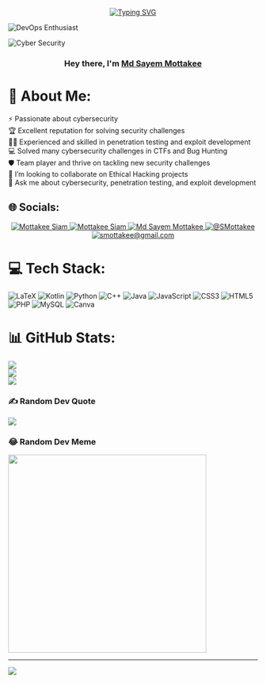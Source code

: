 <p align="center">
<a href="https://git.io/typing-svg"><img src="https://readme-typing-svg.demolab.com/?lines=I+am+passionate+about+cyber+security;Protecting+data+and+systems+is+my+mission;Always+learning+and+improving+in+the+field" alt="Typing SVG" /></a>
</p>  



![DevOps Enthusiast](https://media3.giphy.com/media/v1.Y2lkPTc5MGI3NjExMng3NGE2ejQ0NG82ZjRwZjNqNG02NHpnbHM4cDB3YmVmdm41d2s1OCZlcD12MV9pbnRlcm5hbF9naWZfYnlfaWQmY3Q9Zw/hun4DFmfnDId3lid5b/giphy.gif)

![Cyber Security](https://www.ameci.org/blog/images/hack_iran.gif)

<h3 align="center">Hey there, I'm <a href="https://github.com/MdSayemMottakee">Md Sayem Mottakee</a></h3>

# 💫 About Me:
⚡ Passionate about cybersecurity<br>🏆 Excellent reputation for solving security challenges<br>🧙‍♂️ Experienced and skilled in penetration testing and exploit development<br>💻 Solved many cybersecurity challenges in CTFs and Bug Hunting<br>🛡️ Team player and thrive on tackling new security challenges<br>👯 I’m looking to collaborate on Ethical Hacking projects<br>💬 Ask me about cybersecurity, penetration testing, and exploit development


## 🌐 Socials:
<p align="center">
  <a href="https://facebook.com/Mottakee"> 
    <img src="https://img.shields.io/badge/Facebook-%231877F2.svg?logo=Facebook&logoColor=white" alt="Mottakee Siam">
  </a>
  <a href="https://instagram.com/__ryuk24__/">
    <img src="https://img.shields.io/badge/Instagram-%23E4405F.svg?logo=Instagram&logoColor=white" alt="Mottakee Siam">
  </a>
  <a href="https://www.linkedin.com/in/md-sayem-mottakee/">
    <img src="https://img.shields.io/badge/LinkedIn-%230077B5.svg?logo=linkedin&logoColor=white" alt="Md Sayem Mottakee">
  </a>
  <a href="https://x.com/@SMottakee">
    <img src="https://img.shields.io/badge/X-black.svg?logo=X&logoColor=white" alt="@SMottakee">
  </a>
  <a href="mailto:smottakee@gmail.com">
    <img src="https://img.shields.io/badge/-smottakee@gmail.com-c14438?style=flat-square&logo=Gmail&logoColor=white&link=mailto:smottakee@gmail.com" alt="smottakee@gmail.com">
  </a>
</p>


# 💻 Tech Stack:
![LaTeX](https://img.shields.io/badge/latex-%23008080.svg?style=for-the-badge&logo=latex&logoColor=white) ![Kotlin](https://img.shields.io/badge/kotlin-%237F52FF.svg?style=for-the-badge&logo=kotlin&logoColor=white) ![Python](https://img.shields.io/badge/python-3670A0?style=for-the-badge&logo=python&logoColor=ffdd54) ![C++](https://img.shields.io/badge/c++-%2300599C.svg?style=for-the-badge&logo=c%2B%2B&logoColor=white) ![Java](https://img.shields.io/badge/java-%23ED8B00.svg?style=for-the-badge&logo=openjdk&logoColor=white) ![JavaScript](https://img.shields.io/badge/javascript-%23323330.svg?style=for-the-badge&logo=javascript&logoColor=%23F7DF1E) ![CSS3](https://img.shields.io/badge/css3-%231572B6.svg?style=for-the-badge&logo=css3&logoColor=white) ![HTML5](https://img.shields.io/badge/html5-%23E34F26.svg?style=for-the-badge&logo=html5&logoColor=white) ![PHP](https://img.shields.io/badge/php-%23777BB4.svg?style=for-the-badge&logo=php&logoColor=white) ![MySQL](https://img.shields.io/badge/mysql-4479A1.svg?style=for-the-badge&logo=mysql&logoColor=white) ![Canva](https://img.shields.io/badge/Canva-%2300C4CC.svg?style=for-the-badge&logo=Canva&logoColor=white)
# 📊 GitHub Stats:
![](https://github-readme-stats.vercel.app/api?username=MdSayemMottakee&theme=tokyonight&hide_border=false&include_all_commits=true&count_private=false)<br/>
![](https://github-readme-streak-stats.herokuapp.com/?user=MdSayemMottakee&theme=tokyonight&hide_border=false)<br/>
![](https://github-readme-stats.vercel.app/api/top-langs/?username=MdSayemMottakee&theme=tokyonight&hide_border=false&include_all_commits=true&count_private=false&layout=compact)

### ✍️ Random Dev Quote
![](https://quotes-github-readme.vercel.app/api?type=horizontal&theme=tokyonight)

### 😂 Random Dev Meme
<img src='https://memer-new.vercel.app/' style="height: 400px;"/>

---
[![](https://visitcount.itsvg.in/api?id=MdSayemMottakee&icon=0&color=0)](https://visitcount.itsvg.in)

<!-- Proudly created with GPRM ( https://gprm.itsvg.in ) -->
